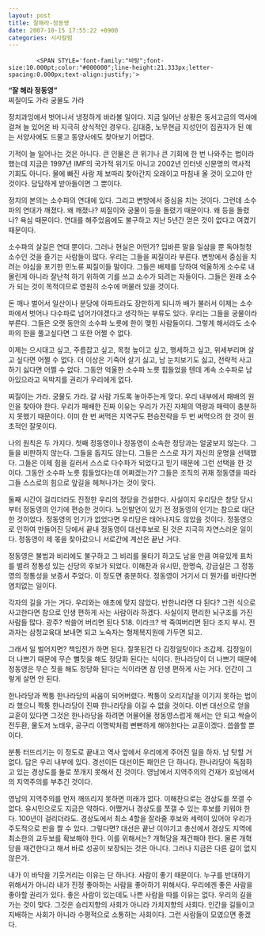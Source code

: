 ```yaml
---
layout: post
title: 잘해라-정동영
date: 2007-10-15 17:55:22 +0900
categories: 시사칼럼
---
```

			
           
			
   
			
           
           
			
   
			
           
            
           
			
   
			
           
           
			
   
			
           
            
           
           
			
   
			
           
           
			
   
			
           
            
           
			
   
			
           
           
			
   
			
           
            
           
            <SPAN STYLE='font-family:"바탕";font-size:10.000pt;color:"#000000";line-height:21.333px;letter-spacing:0.000px;text-align:justify;'> 

<p>
  <b>“잘 해라 정동영”<br /></b>찌질이도 가라 궁물도 가라
</p>

<p>
  정치과잉에서 벗어나서 냉정하게 바라볼 일이다. 지금 일어난 상황은 동서고금의 역사에 걸쳐 늘 있어온 바 지극히 상식적인 경우다. 김대중, 노무현급 지성인이 집권자가 된 예는 서양사에도 드물고 동양사에도 찾아보기 어렵다.
</p>

<p>
  기적이 늘 일어나는 것은 아니다. 큰 인물은 큰 위기나 큰 기회에 한 번 나와주는 법이라 했는데 지금은 1997년 IMF의 국가적 위기도 아니고 2002년 인터넷 신문명의 역사적 기회도 아니다. 물에 빠진 사람 제 보따리 찾아간지 오래이고 마침내 올 것이 오고야 만 것이다. 담담하게 받아들이면 그 뿐이다.
</p>

<p>
  정치의 본의는 소수파의 연대에 있다. 그리고 변방에서 중심을 치는 것이다. 그런데 소수파의 연대가 깨졌다. 왜 깨졌나? 찌질이와 궁물이 등을 돌렸기 때문이다. 왜 등을 돌렸나? 욕심 때문이다. 연대를 해주었음에도 불구하고 지난 5년간 얻은 것이 없다고 여겼기 때문이다.
</p>

<p>
  소수파의 살길은 연대 뿐이다. 그러나 현실은 어떤가? 입바른 말을 일삼을 뿐 독야청청 소수인 것을 즐기는 사람들이 많다. 우리는 그들을 찌질이라 부른다. 변방에서 중심을 치려는 야심을 포기한 민노류 찌질이들 말이다. 그들은 배제를 당하여 억울하게 소수로 내몰린게 아니라 잘난척 하기 위하여 기를 쓰고 소수가 되려는 자들이다. 그들은 원래 소수가 되는 것이 목적이므로 영원히 소수에 머물러 있을 것이다.
</p>

<p>
  돈 깨나 벌어서 일산이나 분당에 아파트라도 장만하게 되니까 배가 불러서 이제는 소수파에서 벗어나 다수파로 넘어가야겠다고 생각하는 부류도 있다. 우리는 그들을 궁물이라 부른다. 그들은 오랫 동안의 소수파 노릇에 한이 맺힌 사람들이다. 그렇게 해서라도 소수파의 한을 풀고싶다면 그 또한 어쩔 수 없다.
</p>

<p>
  이제는 으시대고 싶고, 주름잡고 싶고, 목청 높이고 싶고, 행세하고 싶고, 위세부리며 살고 싶다면 어쩔 수 없다. 더 이상은 기죽어 살기 싫고, 남 눈치보기도 싫고, 전략적 사고 하기 싫다면 어쩔 수 없다. 그동안 억울한 소수파 노릇 힘들었을 텐데 계속 소수파로 남아있으라고 윽박지를 권리가 우리에게 없다.
</p>

<p>
  찌질이는 가라. 궁물도 가라. 갈 사람 가도록 놓아주는게 맞다. 우리 내부에서 패배의 원인을 찾아야 한다. 우리가 패배한 진짜 이유는 우리가 가진 자체의 역량과 매력이 충분하지 못했기 때문이다. 이미 한 번 써먹은 지역구도 편승전략을 두 번 써먹으려 한 것이 원초적인 잘못이다.
</p>

<p>
  나의 원칙은 두 가지다. 첫째 정동영이나 정동영이 소속한 정당과는 얼굴보지 않는다. 그들을 비판하지 않는다. 그들을 돕지도 않는다. 그들은 스스로 자기 자신의 운명을 선택했다. 그들은 이제 힘을 길러서 스스로 다수파가 되었다고 믿기 때문에 그런 선택을 한 것이다. 그동안 소수파 노릇 힘들었다는데 어쩌겠는가? 그들은 조직의 귀재 정동영을 따라 그들 스스로의 힘으로 앞길을 헤쳐나가는 것이 맞다.
</p>

<p>
  둘째 시간이 걸리더라도 진정한 우리의 정당을 건설한다. 사실이지 우리당은 창당 당시부터 정동영의 인기에 편승한 것이다. 노인발언이 있기 전 정동영의 인기는 참으로 대단한 것이었다. 정동영의 인기가 없었다면 우리당은 태어나지도 않았을 것이다. 정동영으로 인하여 만들어진 당에서 끝내 정동영이 대선후보로 된 것은 지극히 자연스러운 일이다. 정동영이 제 몫을 찾아갔으니 서로간에 계산은 끝난 거다.
</p>

<p>
  정동영은 불법과 비리에도 불구하고 그 비리를 물타기 하고도 남을 만큼 여유있게 표차를 벌려 정통성 있는 신당의 후보가 되었다. 이해찬과 유시민, 한명숙, 강금실은 그 정동영의 정통성을 보증서 주었다. 이 정도면 충분하다. 정동영이 거기서 더 뭔가를 바란다면 염치없는 일이다.
</p>

<p>
  각자의 길을 가는 거다. 우리와는 애초에 맞지 않았다. 반한나라면 다 된다? 그런 식으로 사고한다면 참으로 인생 편하게 사는 사람이라 하겠다. 사실이지 편리한 뇌구조를 가진 사람들 많다. 광주? 싹쓸어 버리면 된다 518. 이라크? 싹 죽여버리면 된다 조지 부시. 전과자는 삼청교육대 보내면 되고 노숙자는 형제복지원에 가두면 되고.
</p>

<p>
  그래서 일 벌어지면? 책임전가 하면 된다. 잘못된건 다 김정일탓이다 조갑제. 김정일이 더 나쁘기 때문에 무슨 뻘짓을 해도 정당화 된다는 식이다. 한나라당이 더 나쁘기 때문에 정동영은 무슨 짓을 해도 정당화 된다는 식이라면 참 인생 편하게 사는 거다. 인간이 그렇게 살면 안 된다.
</p>

<p>
  한나라당과 짝퉁 한나라당의 싸움이 되어버렸다. 짝퉁이 오리지날을 이기지 못하는 법이라 했으니 짝퉁 한나라당이 진짜 한나라당을 이길 수 없을 것이다. 이번 대선으로 얻을 교훈이 있다면 그것은 한나라당을 하려면 어물어물 정동영스럽게 해서는 안 되고 싹슬이 전두환, 물도저 노태우, 공구리 이명박처럼 뻔뻔하게 해야한다는 교훈이겠다. 씁쓸할 뿐이다.
</p>

<p>
  분통 터뜨리기는 이 정도로 끝내고 역사 앞에서 우리에게 주어진 일을 하자. 남 탓할 거 없다. 답은 우리 내부에 있다. 경선이든 대선이든 패인은 단 하나다. 한나라당이 독점하고 있는 경상도를 둘로 쪼개지 못해서 진 것이다. 영남에서 지역주의의 건재가 호남에서의 지역주의를 부추긴 것이다.
</p>

<p>
  영남의 지역주의를 먼저 깨뜨리지 못하면 미래가 없다. 이해찬으로는 경상도를 쪼갤 수 없다. 유시민으로도 지금은 약하다. 어쨌거나 경상도를 쪼갤 수 있는 후보를 키워야 한다. 100년이 걸리더라도. 경상도에서 최소 4할을 잘라줄 후보와 세력이 있어야 우리가 주도적으로 판을 짤 수 있다. 그렇다면? 대선은 끝난 이야기고 총선에서 경상도 지역에 최소한의 교두보를 확보해야 한다. 이를 위해서는? 개혁당을 재건해야 한다. 물론 개혁당을 재건한다고 해서 바로 성공이 보장되는 것은 아니다. 그러나 지금은 다른 길이 없지 않은가.
</p>

<p>
  내가 이 바닥을 기웃거리는 이유는 단 하나다. 사람이 좋기 때문이다. 누구를 반대하기 위해서가 아니라 내가 진정 좋아하는 사람을 좋아하기 위해서다. 우리에겐 좋은 사람을 좋아할 권리가 있다. 좋은 사람이 있는데도 나쁜 사람을 따를 이유는 없다. 우리의 길을 가는 것이 맞다. 그것은 승리지향의 사회가 아니라 가치지향의 사회다. 인간을 길들이고 지배하는 사회가 아니라 수평적으로 소통하는 사회이다. 그런 사람들이 모였으면 좋겠다.
</p>

<p>
</p>